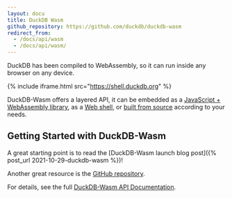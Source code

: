 ```yaml
---
layout: docu
title: DuckDB Wasm
github_repository: https://github.com/duckdb/duckdb-wasm
redirect_from:
  - /docs/api/wasm
  - /docs/api/wasm/
---
```


DuckDB has been compiled to WebAssembly, so it can run inside any browser on any device.

<!-- markdownlint-disable-next-line -->
{% include iframe.html src="https://shell.duckdb.org" %}

DuckDB-Wasm offers a layered API, it can be embedded as a [JavaScript + WebAssembly library](https://www.npmjs.com/package/@duckdb/duckdb-wasm), as a [Web shell](https://www.npmjs.com/package/@duckdb/duckdb-wasm-shell), or [built from source](https://github.com/duckdb/duckdb-wasm) according to your needs.

## Getting Started with DuckDB-Wasm

A great starting point is to read the [DuckDB-Wasm launch blog post]({% post_url 2021-10-29-duckdb-wasm %})!

Another great resource is the [GitHub repository](https://github.com/duckdb/duckdb-wasm).

For details, see the full [DuckDB-Wasm API Documentation](https://shell.duckdb.org/docs/modules/index.html).
